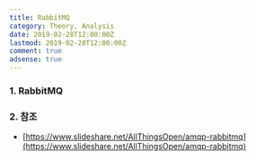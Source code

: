 ```yaml
---
title: RabbitMQ
category: Theory, Analysis
date: 2019-02-28T12:00:00Z
lastmod: 2019-02-28T12:00:00Z
comment: true
adsense: true
---
```


### 1. RabbitMQ

### 2. 참조

* [https://www.slideshare.net/AllThingsOpen/amqp-rabbitmq](https://www.slideshare.net/AllThingsOpen/amqp-rabbitmq)
